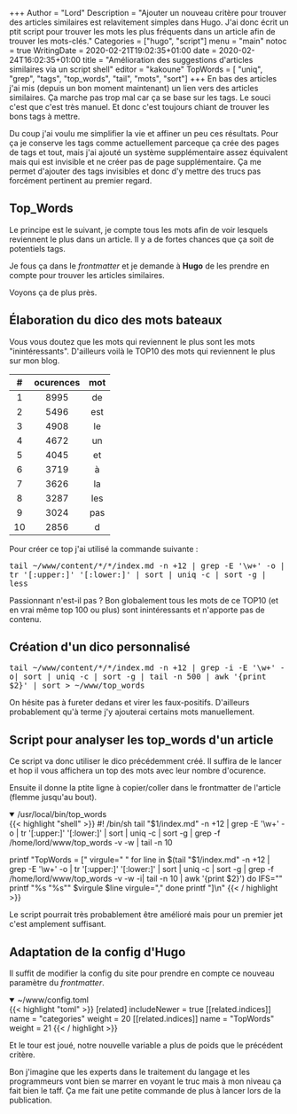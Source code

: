+++
Author = "Lord"
Description = "Ajouter un nouveau critère pour trouver des articles similaires est relavitement simples dans Hugo. J'ai donc écrit un ptit script pour trouver les mots les plus fréquents dans un article afin de trouver les mots-clés."
Categories = ["hugo", "script"]
menu = "main"
notoc = true
WritingDate = 2020-02-21T19:02:35+01:00
date = 2020-02-24T16:02:35+01:00
title = "Amélioration des suggestions d'articles similaires via un script shell"
editor = "kakoune"
TopWords = [ "uniq", "grep", "tags", "top_words", "tail", "mots", "sort"]
+++
En bas des articles j'ai mis (depuis un bon moment maintenant) un lien vers des articles similaires.
Ça marche pas trop mal car ça se base sur les tags.
Le souci c'est que c'est très manuel.
Et donc c'est toujours chiant de trouver les bons tags à mettre.

Du coup j'ai voulu me simplifier la vie et affiner un peu ces résultats.
Pour ça je conserve les tags comme actuellement parceque ça crée des pages de tags et tout, mais j'ai ajouté un système supplémentaire assez équivalent mais qui est invisible et ne créer pas de page supplémentaire.
Ça me permet d'ajouter des tags invisibles et donc d'y mettre des trucs pas forcément pertinent au premier regard.

## Top_Words
Le principe est le suivant, je compte tous les mots afin de voir lesquels reviennent le plus dans un article.
Il y a de fortes chances que ça soit de potentiels tags.

Je fous ça dans le *frontmatter* et je demande à **Hugo** de les prendre en compte pour trouver les articles similaires.

Voyons ça de plus près.

## Élaboration du dico des mots bateaux
Vous vous doutez que les mots qui reviennent le plus sont les mots "inintéressants".
D'ailleurs voilà le TOP10 des mots qui reviennent le plus sur mon blog.

| # | ocurences | mot |
|:-:|:----:|:-:|
| 1 | 8995 | de |
| 2 | 5496 | est |
| 3 | 4908 | le |
| 4 | 4672 | un |
| 5 | 4045 | et |
| 6 | 3719 | à |
| 7 | 3626 | la |
| 8 | 3287 | les |
| 9 | 3024 | pas |
| 10 | 2856 | d |

Pour créer ce top j'ai utilisé la commande suivante :

<kbd>tail ~/www/content/\*/\*/index.md -n +12 | grep -E '\w+' -o | tr '[:upper:]' '[:lower:]' | sort | uniq -c | sort -g | less</kbd>

Passionnant n'est-il pas ?
Bon globalement tous les mots de ce TOP10 (et en vrai même top 100 ou plus) sont inintéressants et n'apporte pas de contenu.

## Création d'un dico personnalisé
<kbd>tail ~/www/content/\*/\*/index.md -n +12 | grep -i -E '\w+' -o| sort | uniq -c | sort -g | tail -n 500 | awk '{print $2}' | sort > ~/www/top_words</kbd>

On hésite pas à fureter dedans et virer les faux-positifs.
D'ailleurs probablement qu'à terme j'y ajouterai certains mots manuellement.

## Script pour analyser les top_words d'un article
Ce script va donc utiliser le dico précédemment créé.
Il suffira de le lancer et hop il vous affichera un top des mots avec leur nombre d'ocurence.

Ensuite il donne la ptite ligne à copier/coller dans le frontmatter de l'article (flemme jusqu'au bout).

<details open><summary>/usr/local/bin/top_words</summary>
{{< highlight "shell" >}}
#! /bin/sh
tail "$1/index.md" -n +12 | grep -E '\w+' -o | tr '[:upper:]' '[:lower:]' | sort | uniq -c | sort -g | grep -f /home/lord/www/top_words -v -w | tail -n 10

printf "TopWords = ["
virgule=" "
for line in $(tail "$1/index.md" -n +12 | grep -E '\w+' -o | tr '[:upper:]' '[:lower:]' | sort | uniq -c | sort -g | grep -f /home/lord/www/top_words -v -w -i| tail -n 10 | awk '{print $2}')
do
  IFS=""
  printf "%s \"%s\"" $virgule $line
  virgule=","
done
printf "]\n"
{{< / highlight >}}
</details>

Le script pourrait très probablement être amélioré mais pour un premier jet c'est amplement suffisant.

## Adaptation de la config d'Hugo
Il suffit de modifier la config du site pour prendre en compte ce nouveau paramètre du *frontmatter*.

<details open><summary>~/www/config.toml</summary>
{{< highlight "toml" >}}
[related]
  includeNewer = true
  [[related.indices]]
    name = "categories"
    weight = 20
  [[related.indices]]
    name = "TopWords"
    weight = 21
{{< / highlight >}}
</details>

Et le tour est joué, notre nouvelle variable a plus de poids que le précédent critère.

Bon j'imagine que les experts dans le traitement du langage et les programmeurs vont bien se marrer en voyant le truc mais à mon niveau ça fait bien le taff.
Ça me fait une petite commande de plus à lancer lors de la publication.
